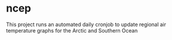 # ncep
This project runs an automated daily cronjob to update regional air temperature graphs for the Arctic and Southern Ocean